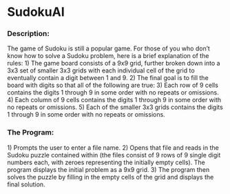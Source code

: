 # SudokuAI

<h3>Description:</h3>
The game of Sudoku is still a popular game. For those of you who don’t know how to solve a Sudoku problem, here is a brief explanation of the rules:
1) The game board consists of a 9x9 grid, further broken down into a 3x3 set of smaller 3x3
grids with each individual cell of the grid to eventually contain a digit between 1 and 9.
2) The final goal is to fill the board with digits so that all of the following are true:
3) Each row of 9 cells contains the digits 1 through 9 in some order with no repeats or omissions.
4) Each column of 9 cells contains the digits 1 through 9 in some order with no repeats or omissions.
5) Each of the smaller 3x3 grids contains the digits 1 through 9 in some order with no repeats or omissions.

<h3>The Program:</h3>
1) Prompts the user to enter a file name.
2) Opens that file and reads in the Sudoku puzzle contained within (the files consist of 9 rows of 9 single digit numbers each, with zeroes representing the initially empty cells). The program displays the initial problem as a 9x9 grid.
3) The program then solves the puzzle by filling in the empty cells of the grid and displays the final solution.
